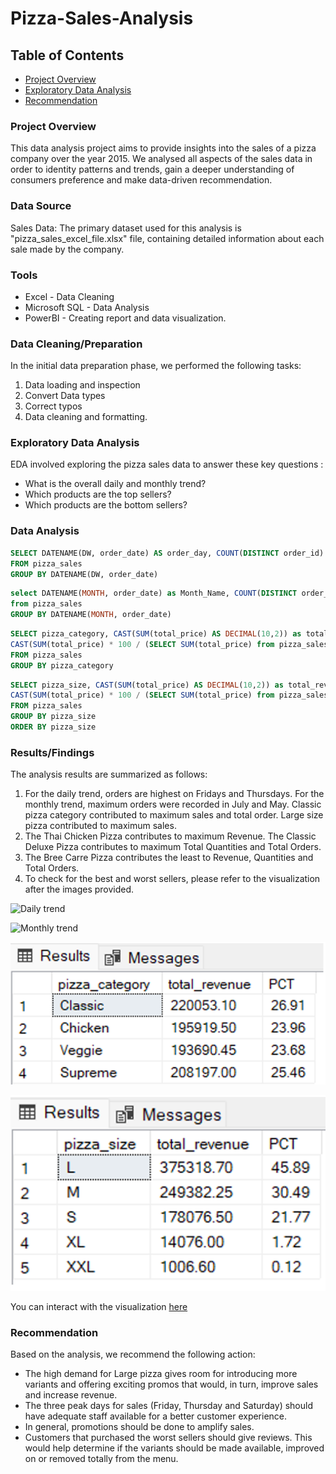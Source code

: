 # Pizza-Sales-Analysis

## Table of Contents

- [Project Overview](#project-overview)
- [Exploratory Data Analysis](#exploratory-data-analysis)
- [Recommendation](#recommendation)

### Project Overview

This data analysis project aims to provide insights into the sales of a pizza company over the year 2015. We analysed all aspects of the sales data in order to identity patterns and trends, gain a deeper understanding of consumers preference and make data-driven recommendation.

### Data Source

Sales Data: The primary dataset used for this analysis is "pizza_sales_excel_file.xlsx" file, containing detailed information about each sale made by the company.

### Tools

- Excel - Data Cleaning
- Microsoft SQL - Data Analysis
- PowerBI - Creating report and data visualization.

### Data Cleaning/Preparation

In the initial data preparation phase, we performed the following tasks:
1. Data loading and inspection
2. Convert Data types
3. Correct typos
4. Data cleaning and formatting.

### Exploratory Data Analysis

EDA involved exploring the pizza sales data to answer these key questions :

- What is the overall daily and monthly trend?
- Which products are the top sellers?
- Which products are the bottom sellers?

### Data Analysis

```sql
SELECT DATENAME(DW, order_date) AS order_day, COUNT(DISTINCT order_id) AS total_orders 
FROM pizza_sales
GROUP BY DATENAME(DW, order_date)
```

```sql
select DATENAME(MONTH, order_date) as Month_Name, COUNT(DISTINCT order_id) as Total_Orders
from pizza_sales
GROUP BY DATENAME(MONTH, order_date)
```

```sql
SELECT pizza_category, CAST(SUM(total_price) AS DECIMAL(10,2)) as total_revenue,
CAST(SUM(total_price) * 100 / (SELECT SUM(total_price) from pizza_sales) AS DECIMAL(10,2)) AS PCT
FROM pizza_sales
GROUP BY pizza_category
```

```sql
SELECT pizza_size, CAST(SUM(total_price) AS DECIMAL(10,2)) as total_revenue,
CAST(SUM(total_price) * 100 / (SELECT SUM(total_price) from pizza_sales) AS DECIMAL(10,2)) AS PCT
FROM pizza_sales
GROUP BY pizza_size
ORDER BY pizza_size
```



### Results/Findings

The analysis results are summarized as follows:
1. For the daily trend, orders are highest on Fridays and Thursdays. For the monthly trend, maximum orders were recorded in July and May. Classic pizza category contributed to maximum sales and total order. Large size pizza contributed to maximum sales.
2. The Thai Chicken Pizza contributes to maximum Revenue. The Classic Deluxe Pizza contributes to maximum Total Quantities and Total Orders.
3. The Bree Carre Pizza contributes the least to Revenue, Quantities and Total Orders.
4. To check for the best and worst sellers, please refer to the visualization after the images provided.

![Daily trend](https://github.com/DamiAfo/Pizza-Sales-Analysis/assets/80990125/b917359c-7184-42d8-85da-10f358cbec37)


![Monthly trend](https://github.com/DamiAfo/Pizza-Sales-Analysis/assets/80990125/854d8fd8-9386-4e52-8fdb-303f41ef5ad7)


![Sales By Pizza Category](https://github.com/DamiAfo/Pizza-Sales-Analysis/blob/main/%25Sales%20by%20Pizza%20Category.png)


![Sales By Pizza Size](https://github.com/DamiAfo/Pizza-Sales-Analysis/blob/main/%25Sales%20by%20Pizza%20Size.png)

You can interact with the visualization [here](https://app.powerbi.com/groups/me/reports/21733948-814c-4860-9288-c94430449572?experience=power-bi)



### Recommendation

Based on the analysis, we recommend the following action:

- The high demand for Large pizza gives room for introducing more variants and offering exciting promos that would, in turn, improve sales and increase revenue.
- The three peak days for sales (Friday, Thursday and Saturday) should have adequate staff available for a better customer experience.
- In general, promotions should be done to amplify sales.
- Customers that purchased the worst sellers should give reviews. This would help determine if the variants should be made available, improved on or removed totally from the menu.






